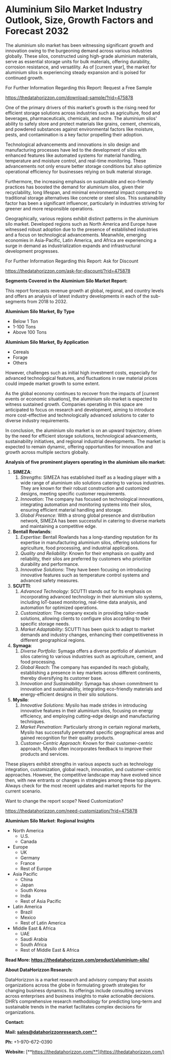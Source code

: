﻿# **Aluminium Silo Market Industry Outlook, Size, Growth Factors and Forecast 2032**

The aluminium silo market has been witnessing significant growth and innovation owing to the burgeoning demand across various industries globally. These silos, constructed using high-grade aluminium materials, serve as essential storage units for bulk materials, offering durability, corrosion resistance, and versatility. As of [current year], the market for aluminium silos is experiencing steady expansion and is poised for continued growth.

For Further Information Regarding this Report: Request a Free Sample

<https://thedatahorizzon.com/download-sample/?rid=475878>

One of the primary drivers of this market's growth is the rising need for efficient storage solutions across industries such as agriculture, food and beverages, pharmaceuticals, chemicals, and more. The aluminium silos' ability to safely store and protect materials like grains, cement, chemicals, and powdered substances against environmental factors like moisture, pests, and contamination is a key factor propelling their adoption.

Technological advancements and innovations in silo design and manufacturing processes have led to the development of silos with enhanced features like automated systems for material handling, temperature and moisture control, and real-time monitoring. These advancements not only ensure better storage conditions but also optimize operational efficiency for businesses relying on bulk material storage.

Furthermore, the increasing emphasis on sustainable and eco-friendly practices has boosted the demand for aluminium silos, given their recyclability, long lifespan, and minimal environmental impact compared to traditional storage alternatives like concrete or steel silos. This sustainability factor has been a significant influencer, particularly in industries striving for greener and more responsible operations.

Geographically, various regions exhibit distinct patterns in the aluminium silo market. Developed regions such as North America and Europe have witnessed robust adoption due to the presence of established industries and a focus on technological advancements. Meanwhile, emerging economies in Asia-Pacific, Latin America, and Africa are experiencing a surge in demand as industrialization expands and infrastructural development progresses.

For Further Information Regarding this Report: Ask for Discount

<https://thedatahorizzon.com/ask-for-discount/?rid=475878>



**Segments Covered in the Aluminium Silo Market Report:**

This report forecasts revenue growth at global, regional, and country levels and offers an analysis of latest industry developments in each of the sub-segments from 2018 to 2032.

**Aluminium Silo Market, By Type**

- Below 1 Ton
- 1-100 Tons
- Above 100 Tons

**Aluminium Silo Market, By Application**

- Cereals
- Forage
- Others

However, challenges such as initial high investment costs, especially for advanced technological features, and fluctuations in raw material prices could impede market growth to some extent.

As the global economy continues to recover from the impacts of [current events or economic situations], the aluminium silo market is expected to witness sustained growth. Companies operating in this space are anticipated to focus on research and development, aiming to introduce more cost-effective and technologically advanced solutions to cater to diverse industry requirements.

In conclusion, the aluminium silo market is on an upward trajectory, driven by the need for efficient storage solutions, technological advancements, sustainability initiatives, and regional industrial developments. The market is expected to remain dynamic, offering opportunities for innovation and growth across multiple sectors globally.

**Analysis of five prominent players operating in the aluminium silo market:**

1. **SIMEZA**:
   1. *Strengths*: SIMEZA has established itself as a leading player with a wide range of aluminium silo solutions catering to various industries. They are known for their robust construction and customized designs, meeting specific customer requirements.
   1. *Innovation*: The company has focused on technological innovations, integrating automation and monitoring systems into their silos, ensuring efficient material handling and storage.
   1. *Global Presence*: With a strong global presence and distribution network, SIMEZA has been successful in catering to diverse markets and maintaining a competitive edge.
1. **Bentall Rowlands**:
   1. *Expertise*: Bentall Rowlands has a long-standing reputation for its expertise in manufacturing aluminium silos, offering solutions for agriculture, food processing, and industrial applications.
   1. *Quality and Reliability*: Known for their emphasis on quality and reliability, their silos are preferred by customers who prioritize durability and performance.
   1. *Innovative Solutions*: They have been focusing on introducing innovative features such as temperature control systems and advanced safety measures.
1. **SCUTTI**:
   1. *Advanced Technology*: SCUTTI stands out for its emphasis on incorporating advanced technology in their aluminium silo systems, including IoT-based monitoring, real-time data analysis, and automation for optimized operations.
   1. *Customization*: The company excels in providing tailor-made solutions, allowing clients to configure silos according to their specific storage needs.
   1. *Market Adaptability*: SCUTTI has been quick to adapt to market demands and industry changes, enhancing their competitiveness in different geographical regions.
1. **Symaga**:
   1. *Diverse Portfolio*: Symaga offers a diverse portfolio of aluminium silos catering to various industries such as agriculture, cement, and food processing.
   1. *Global Reach*: The company has expanded its reach globally, establishing a presence in key markets across different continents, thereby diversifying its customer base.
   1. *Innovation and Sustainability*: Symaga has shown commitment to innovation and sustainability, integrating eco-friendly materials and energy-efficient designs in their silo solutions.
1. **Mysilo**:
   1. *Innovative Solutions*: Mysilo has made strides in introducing innovative features in their aluminium silos, focusing on energy efficiency, and employing cutting-edge design and manufacturing techniques.
   1. *Market Penetration*: Particularly strong in certain regional markets, Mysilo has successfully penetrated specific geographical areas and gained recognition for their quality products.
   1. *Customer-Centric Approach*: Known for their customer-centric approach, Mysilo often incorporates feedback to improve their products and services.

These players exhibit strengths in various aspects such as technology integration, customization, global reach, innovation, and customer-centric approaches. However, the competitive landscape may have evolved since then, with new entrants or changes in strategies among these top players. Always check for the most recent updates and market reports for the current scenario.



Want to change the report scope? Need Customization?

<https://thedatahorizzon.com/need-customization/?rid=475878>

**Aluminium Silo Market**: **Regional Insights**

- North America
  - U.S.
  - Canada
- Europe
  - UK
  - Germany
  - France
  - Rest of Europe
- Asia Pacific
  - China
  - Japan
  - South Korea
  - India
  - Rest of Asia Pacific
- Latin America
  - Brazil
  - Mexico
  - Rest of Latin America
- Middle East & Africa
  - UAE
  - Saudi Arabia
  - South Africa
  - Rest of Middle East & Africa

**Read More: https://thedatahorizzon.com/product/aluminium-silo/**

**About DataHorizzon Research:**

DataHorizzon is a market research and advisory company that assists organizations across the globe in formulating growth strategies for changing business dynamics. Its offerings include consulting services across enterprises and business insights to make actionable decisions. DHR’s comprehensive research methodology for predicting long-term and sustainable trends in the market facilitates complex decisions for organizations.

**Contact:**

**Mail: [sales@datahorizzonresearch.com**](mailto:sales@datahorizzonresearch.com)**

**Ph:** +1–970–672–0390

**Website:** [**https://thedatahorizzon.com/**](https://thedatahorizzon.com/)


